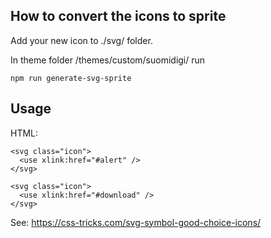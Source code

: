 ## How to convert the icons to sprite

Add your new icon to ./svg/ folder.

In theme folder /themes/custom/suomidigi/ run
 
    npm run generate-svg-sprite
    
## Usage

HTML:
```
<svg class="icon">
  <use xlink:href="#alert" />
</svg>

<svg class="icon">
  <use xlink:href="#download" />
</svg>
```

See: https://css-tricks.com/svg-symbol-good-choice-icons/

